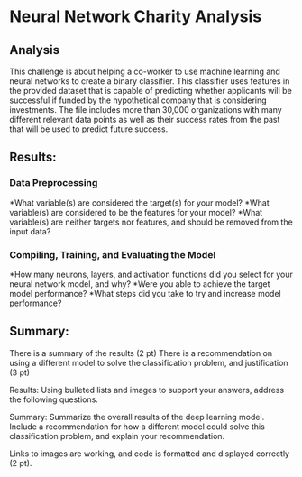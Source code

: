 # Neural Network Charity Analysis
## Analysis
This challenge is about helping a co-worker to use machine learning and neural networks to create a binary classifier.  This classifier uses features in the provided dataset that is capable of predicting whether applicants will be successful if funded by the hypothetical company that is considering investments.  The file includes more than 30,000 organizations with many different relevant data points as well as their success rates from the past that will be used to predict future success.

## Results:

### Data Preprocessing
*What variable(s) are considered the target(s) for your model?
*What variable(s) are considered to be the features for your model?
*What variable(s) are neither targets nor features, and should be removed from the input data?
### Compiling, Training, and Evaluating the Model
*How many neurons, layers, and activation functions did you select for your neural network model, and why?
*Were you able to achieve the target model performance?
*What steps did you take to try and increase model performance?

## Summary:

There is a summary of the results (2 pt)
There is a recommendation on using a different model to solve the classification problem, and justification (3 pt)

Results: Using bulleted lists and images to support your answers, address the following questions.

Summary: Summarize the overall results of the deep learning model. Include a recommendation for how a different model could solve this classification problem, and explain your recommendation.

Links to images are working, and code is formatted and displayed correctly (2 pt).
